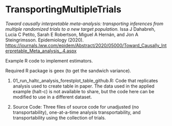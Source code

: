 # TransportingMultipleTrials
*Toward causally interpretable meta-analysis: transporting inferences from multiple randomized trials to a new target population.* Issa J Dahabreh, Lucia C Petito, Sarah E Robertson, Miguel A Hernán, and Jon A Steingrimsson. Epidemiology (2020). https://journals.lww.com/epidem/Abstract/2020/05000/Toward_Causally_Interpretable_Meta_analysis_.4.aspx

Example R code to implement estimators. 

Required R package is geex (to get the sandwich variance).

1. 01_run_haltc_analysis_forestplot_table_github.R: Code that replicates analysis used to create table in paper. The data used in the applied example (halt-c) is not available to share, but the code here can be modified to use in a different dataset.

2. Source Code: Three files of source code for unadjusted (no transportability), one-at-a-time analysis transportability, and transportability using the collection of trials. 

